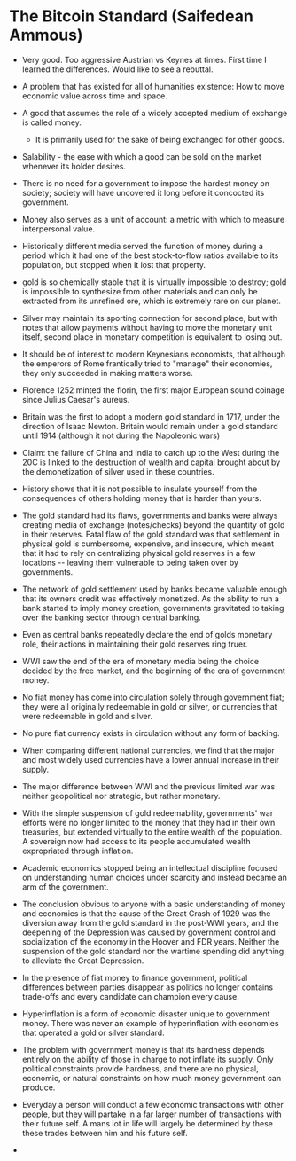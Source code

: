 # The Bitcoin Standard (Saifedean Ammous)

- Very good.  Too aggressive Austrian vs Keynes at times. First time I learned the differences. Would like to see a rebuttal.

- A problem that has existed for all of humanities existence: How to move economic value across time and space.

- A good that assumes the role of a widely accepted medium of exchange is called money.
  - It is primarily used for the sake of being exchanged for other goods.

- Salability - the ease with which a good can be sold on the market whenever its holder desires.

- There is no need for a government to impose the hardest money on society; society will have uncovered it long before it concocted its government.

- Money also serves as a unit of account: a metric with which to measure interpersonal value.

- Historically different media served the function of money during a period which it had one of the best stock-to-flow ratios available to its population, but stopped when it lost that property.

- gold is so chemically stable that it is virtually impossible to destroy; gold is impossible to synthesize from other materials and can only be extracted from its unrefined ore, which is extremely rare on our planet.

- Silver may maintain its sporting connection for second place, but with notes that allow payments without having to move the monetary unit itself, second place in monetary competition is equivalent to losing out.

- It should be of interest to modern Keynesians economists, that although the emperors of Rome frantically tried to "manage" their economies, they only succeeded in making matters worse.

- Florence 1252 minted the florin, the first major European sound coinage since Julius Caesar's aureus.

- Britain was the first to adopt a modern gold standard in 1717, under the direction of Isaac Newton. Britain would remain under a gold standard until 1914 (although it not during the Napoleonic wars)

- Claim: the failure of China and India to catch up to the West during the 20C is linked to the destruction of wealth and capital brought about by the demonetization of silver used in these countries.

- History shows that it is not possible to insulate yourself from the consequences of others holding money that is harder than yours.

- The gold standard had its flaws, governments and banks were always creating media of exchange (notes/checks) beyond the quantity of gold in their reserves. Fatal flaw of the gold standard was that settlement in physical gold is cumbersome, expensive, and insecure,  which meant that it had to rely on centralizing physical gold reserves in a few locations -- leaving them vulnerable to being taken over by governments.

- The network of gold settlement used by banks became valuable enough that its owners credit was effectively monetized. As the ability to run a bank started to imply money creation, governments gravitated to taking over the banking sector through central banking.

- Even as central banks repeatedly declare the end of golds monetary role, their actions in maintaining their gold reserves ring truer.

- WWI saw the end of the era of monetary media being the choice decided by the free market, and the beginning of the era of government money.

- No fiat money has come into circulation solely through government fiat; they were all originally redeemable in gold or silver, or currencies that were redeemable in gold and silver.

- No pure fiat currency exists in circulation without any form of backing.

- When comparing different national currencies, we find that the major and most widely used currencies have a lower annual increase in their supply.

- The major difference between WWI and the previous limited war was neither geopolitical nor strategic, but rather monetary.

- With the simple suspension of gold redeemability, governments' war efforts were no longer limited to the money that they had in their own treasuries, but extended virtually to the entire wealth of the population.  A sovereign now had access to its people accumulated wealth expropriated through inflation.

- Academic economics stopped being an intellectual discipline focused on understanding human choices under scarcity and instead became an arm of the government.

- The conclusion obvious to anyone with a basic understanding of money and economics is that the cause of the Great Crash of 1929 was the diversion away from the gold standard in the post-WWI years, and the deepening of the Depression was caused by government control and socialization of the economy in the Hoover and FDR years. Neither the suspension of the gold standard nor the wartime spending did anything to alleviate the Great Depression.

- In the presence of fiat money to finance government, political differences between parties disappear as politics no longer contains trade-offs and every candidate can champion every cause.

- Hyperinflation is a form of economic disaster unique to government money. There was never an example of hyperinflation with economies that operated a gold or silver standard.

- The problem with government money is that its hardness depends entirely on the ability of those in charge to not inflate its supply. Only political constraints provide hardness, and there are no physical, economic, or natural constraints on how much money government can produce.

- Everyday a person will conduct a few economic transactions with other people, but they will partake in a far larger number of transactions with their future self. A mans lot in life will largely be determined by these these trades between him and his future self.

- 